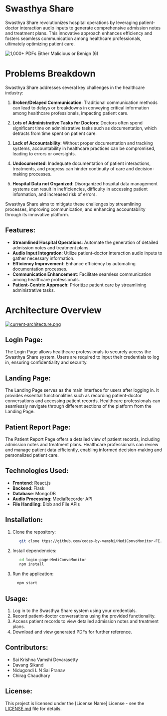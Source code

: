 # Swasthya Share

Swasthya Share revolutionizes hospital operations by leveraging patient-doctor interaction audio inputs to generate comprehensive admission notes and treatment plans. This innovative approach enhances efficiency and fosters seamless communication among healthcare professionals, ultimately optimizing patient care.

![1,000+ PDFs Either Malicious or Benign (6)](https://github.com/chirag-xcvii/CyberSec-Malware-Detection/assets/146003422/eebb8268-4eda-4c2f-971d-4f19152c04eb)

# Problems Breakdown

Swasthya Share addresses several key challenges in the healthcare industry:

1. **Broken/Delayed Communication**: Traditional communication methods can lead to delays or breakdowns in conveying critical information among healthcare professionals, impacting patient care.

2. **Lots of Administrative Tasks for Doctors**: Doctors often spend significant time on administrative tasks such as documentation, which detracts from time spent on patient care.

3. **Lack of Accountability**: Without proper documentation and tracking systems, accountability in healthcare practices can be compromised, leading to errors or oversights.

4. **Undocumented**: Inadequate documentation of patient interactions, treatments, and progress can hinder continuity of care and decision-making processes.

5. **Hospital Data not Organized**: Disorganized hospital data management systems can result in inefficiencies, difficulty in accessing patient information, and increased risk of errors.

Swasthya Share aims to mitigate these challenges by streamlining processes, improving communication, and enhancing accountability through its innovative platform.


## Features:

- **Streamlined Hospital Operations**: Automate the generation of detailed admission notes and treatment plans.
- **Audio Input Integration**: Utilize patient-doctor interaction audio inputs to gather necessary information.
- **Efficiency Improvement**: Enhance efficiency by automating documentation processes.
- **Communication Enhancement**: Facilitate seamless communication among healthcare professionals.
- **Patient-Centric Approach**: Prioritize patient care by streamlining administrative tasks.



# Architecture Overview

[![current-architecture.png](https://i.postimg.cc/qvyWg08N/current-architecture.png)](https://postimg.cc/zyDxPs2N)

## Login Page:
The Login Page allows healthcare professionals to securely access the Swasthya Share system. Users are required to input their credentials to log in, ensuring confidentiality and security.

## Landing Page:
The Landing Page serves as the main interface for users after logging in. It provides essential functionalities such as recording patient-doctor conversations and accessing patient records. Healthcare professionals can seamlessly navigate through different sections of the platform from the Landing Page.

## Patient Report Page:
The Patient Report Page offers a detailed view of patient records, including admission notes and treatment plans. Healthcare professionals can review and manage patient data efficiently, enabling informed decision-making and personalized patient care.


## Technologies Used:

- **Frontend**: React.js
- **Backend**: Flask
- **Database**: MongoDB
- **Audio Processing**: MediaRecorder API
- **File Handling**: Blob and File APIs



## Installation:

1. Clone the repository:

   ```bash
      git clone ttps://github.com/codes-by-vamshi/MediConvoMonitor-FE.git
2. Install dependencies:

   ```bash
      cd login-page-MediConvoMonitor
      npm install
3. Run the application:
    ```bash
      npm start
## Usage:

1. Log in to the Swasthya Share system using your credentials.
2. Record patient-doctor conversations using the provided functionality.
3. Access patient records to view detailed admission notes and treatment plans.
4. Download and view generated PDFs for further reference.

## Contributors:

- Sai Krishna Vamshi Devarasetty
- Davang Sikand
- Nidugondi L N Sai Pranav
- Chirag Chaudhary

## License:

This project is licensed under the [License Name] License - see the [LICENSE.md](LICENSE.md) file for details.
